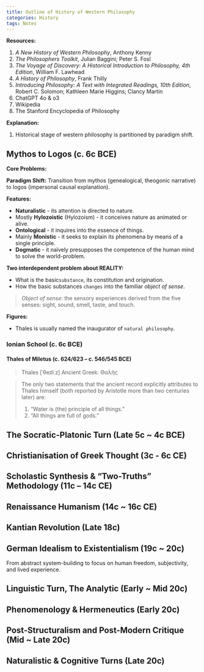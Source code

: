 ```yaml
---
title: Outline of History of Western Philosophy
categories: History
tags: Notes
---
```


**Resources:**
1. *A New History of Western Philosophy*, Anthony Kenny
2. *The Philosophers Toolkit*, Julian Baggini; Peter S. Fosl
3. *The Voyage of Discovery: A Historical Introduction to Philosophy, 4th Edition*, William F. Lawhead
4. *A History of Philosophy*, Frank Thilly
5. *Introducing Philosophy: A Text with Integrated Readings, 10th Edition*, Robert C. Solomon; Kathleen Marie Higgins; Clancy Martin
6. ChatGPT 4o & o3
7. Wikipedia
8. The Stanford Encyclopedia of Philosophy

**Explanation:**
1. Historical stage of western philosophy is partitioned by paradigm shift.

## Mythos to Logos (c. 6c BCE)

**Core Problems:**

**Paradigm Shift:** Transition from mythos (genealogical, theogonic narrative) to logos (impersonal causal explanation).

**Features:**
  - **Naturalistic** - its attention is directed to nature.
  - Mostly **Hylozoistic** (Hylozoism) - it conceives nature as animated or alive.
  - **Ontological** - it inquires into the essence of things.
  - Mainly **Monistic** - it seeks to explain its phenomena by means of a single principle.
  - **Dogmatic** - it naïvely presupposes the competence of the human mind to solve the world-problem.

**Two interdependent problem about REALITY:** 
  - What is the basic`substance`, its constitution and origination.
  - How the basic substances `changes` into the familiar *object of sense*.

> *Object of sense*: the sensory experiences derived from the five senses: sight, sound, smell, taste, and touch.

**Figures:** 
  - Thales is usually named the inaugurator of `natural philosophy`.

<!--THILLY ## Ancient philosophy (6c BC  - 1c AD)

* Starts at nature, turns to human beings.

### Pre-Socratic Philosophy

* Features: naturalistic, hylozoistic, ontological, mainly monistic, dogmatic.
* Two interdependent problem: *substance* and *change*.

**MILESIAN SCHOOL**: primitive substance

**Thales of Miletus**, [ˈθeɪliːz] c. 624/623 - c. 548/545 BC.
- First Philosopher of Werstern civilization.
- *The many* are related to each other by *the One*, the One is *water* (first principle).

**Anaximander**, [æˌnæksɪˈmændər], c. 610 - c. 546 BC.
- *Apeiron*: the *indeterminate boundless*. Definite things are only specific variations of primmary things. Boundless is concrete here rather than abstract.

**Anaximenes of Miletus**, [ˌænækˈsɪməˌniːz],  c. 585 - 528 BC.
- Air is the primary substance which all things come.
* Rarefaction and condensation - the way observable elements emerge from the primary substance.

**PYTHAGOREANISM**: form and relations

**Pythagoras**, [pɪ'θæɡərəs], c. 570 - c. 497 BC.
- Things *consist of numbers* - concerning *form* and *relations*.
- Measure, order, proportion and unifrom recurrence can be expressed in numbers - Numbers must be the ture realities, the grounds of things, and everything else an expression of numbers.

**EPHESIAN SCHOOL** [ɪˈfiʒən]: change and becoming

**Heraclitus of Ephesus**, [ˌhɛrəˈklaɪtəs], 544 - 483 BC.
- "All things are in *flux*": "You cannot step twice into the same river."
* Opposites and their union.
- *Logos*: The process of change is not a haphazard movement but the product of God's universal Reason (logos).

**ELEATIC SCHOOL** [ˌɛliˈætɪk]: permanent

**Xenophanes of Colophon**, [zəˈnɒfəniːz], c. 570 - c. 478 BC.
* Theology: Monotheism [ˈmɑnəθiˌɪzəm].
* Retain the changing world alongside the permanent God.

**Parmenides of Elea**, [pɑːrˈmɛnɪdiːz], c. 515 - 5c BC.
* *One*: the entire universe consist of one thing (One), which is ungenerated, indestructible, indivisible, changeless, and motionless.
  * "Something is or something is not".
* "The way of opinion": appearance - by sensation; "The way of truth": reality - by reason.

**Zeno of Elea**, c. 495 - c. 430 BC.
* *Zeno's four paradoxes*:
  * The racecourse.
  * Achilles and the tortoise.
  * The arrow.
  * The relativity of motion.

**Melissus of Samos**, [məˈlɪsəs], 5c BC.
* Being is infinite in both time and space.

**ELEMENTALISM**: quality

* Reveal that absolute creation or destruction is impossible - nothing can arise or disappear.
* Try to *reconcile* [ˈrekənˌsaɪl] the static and the dynamic views of the world.

**Empedocles**, [ɛmˈpɛdəkliːz], c. 494 - c. 434 BC.
* 4 elements: earth, air, fire, water; 2 mythical forces: Love and Strife (attraction and repulsion).

Anaxagoras, [ˌænækˈsæɡərəs], c. 500 - c. 428 BC.
* Germs or Seeds: the universe starts as mixture of infinitely small deffering particles.
* *Nous*: a worldwondering spirit, is the reason of movements.

**ATOMISM**: quantity

**Demokritos**, [dɪˈmɒkrɪtəs], c. 460 - c. 370 BC.
* *Atomism*: atoms are simple and indivisible, deffering from one another solely in quantitative. Motion is an intrinsic property of the atoms. Subject to mechanical law.

### Sophists and Socrates

* Focus on human knowledge and conduct.
* Sophist - skeptism, relativism.

**Protagoras**, [prəʊˈtæɡəˌræs/], c. 490 - c. 420 BC.
* "Man is the measure of all things": there is no subjective truth, but only subjective opinions.

**Gorgias**, [ˈɡɔːrdʒiəs], 483 - 375 BC.
* A completely negativisitic philosophy:
  1. there is nothing;
  2. even if there were something, we could not know it;
  3. and even if it existed and we could know it, we could not communicate this knowledge to others.

**Thrasymachus**, [θræˈsɪməkəs], c. 459 - c. 400 BC.
* Justice is the interest of the stronger.
* "Might is right": laws are made by the ruling party for its own interest.

**Socrates**, [ˈsɒkrətiːz], c. 470 - 399 BC.


### Plato and Aristotle

* Metaphisical problem - reality.
* Humanistic problem - man's knowledge, conduct and place in the worldorder.

**Plato**

**Aritotle,** [ˈærɪˌstɑtl]

### Ethico-religious -->

### Ionian School (c. 6c BCE)

#### Thales of Miletus (c. 624/623 – c. 546/545 BCE)

> Thales [ˈθeɪliːz] Ancient Greek: Θαλῆς

> The only two statements that the ancient record explicitly attributes to Thales himself (both reported by Aristotle more than two centuries later) are:
> 1. “Water is (the) principle of all things.”
> 2. “All things are full of gods.”

## The Socratic-Platonic Turn (Late 5c ~ 4c BCE)

## Christianisation of Greek Thought (3c - 6c CE)

## Scholastic Synthesis & “Two-Truths” Methodology (11c – 14c CE)

## Renaissance Humanism (14c ~ 16c CE)

## Kantian Revolution (Late 18c)

## German Idealism to Existentialism (19c ~ 20c)
From abstract system-building to focus on human freedom, subjectivity, and lived experience.

## Linguistic Turn, The Analytic (Early ~ Mid 20c)

## Phenomenology & Hermeneutics (Early 20c)


## Post-Structuralism and Post-Modern Critique (Mid ~ Late 20c)

## Naturalistic & Cognitive Turns (Late 20c)

